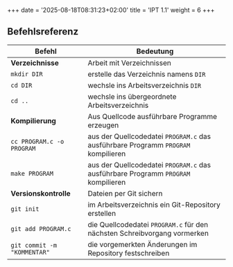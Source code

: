+++
date = '2025-08-18T08:31:23+02:00'
title = 'IPT 1.1'
weight = 6
+++

## Befehlsreferenz

| Befehl | Bedeutung |
|---|---|
|**Verzeichnisse**|Arbeit mit Verzeichnissen|
|`mkdir DIR`|erstelle das Verzeichnis namens `DIR`|
|`cd DIR`|wechsle ins Arbeitsverzeichnis `DIR`|
|`cd ..`|wechsle ins übergeordnete Arbeitsverzeichnis|
|**Kompilierung**|Aus Quellcode ausführbare Programme erzeugen|
|`cc PROGRAM.c -o PROGRAM`|aus der Quellcodedatei `PROGRAM.c` das ausführbare Programm `PROGRAM` kompilieren|
|`make PROGRAM`|aus der Quellcodedatei `PROGRAM.c` das ausführbare Programm `PROGRAM` kompilieren|
|**Versionskontrolle**|Dateien per Git sichern|
|`git init`|im Arbeitsverzeichnis ein Git-Repository erstellen|
|`git add PROGRAM.c`|die Quellcodedatei `PROGRAM.c` für den nächsten Schreibvorgang vormerken|
|`git commit -m "KOMMENTAR"`|die vorgemerkten Änderungen im Repository festschreiben|

